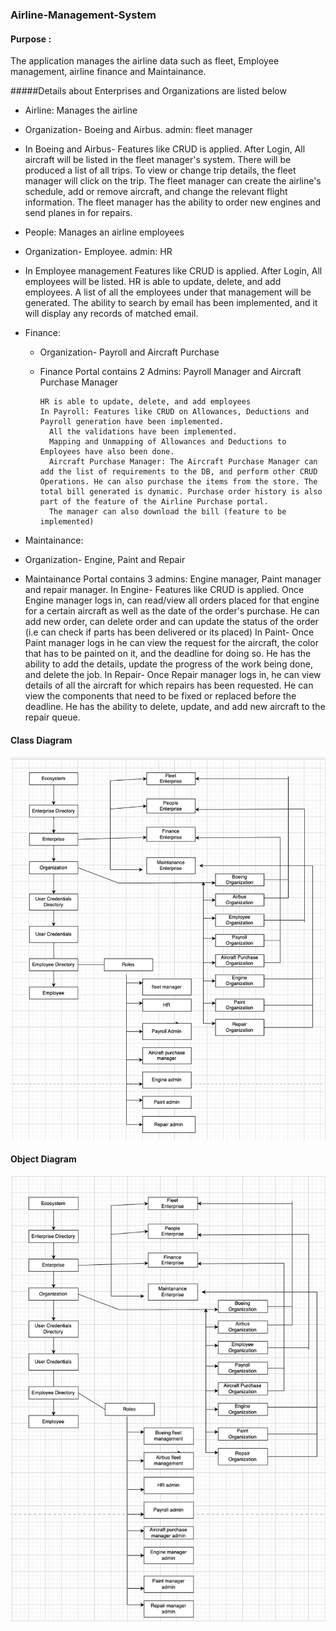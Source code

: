 ### Airline-Management-System

#### Purpose :
The application manages the airline data such as fleet, Employee management, airline finance and Maintainance.

#####Details about Enterprises and Organizations are listed below

- Airline: Manages the airline
 - Organization- Boeing and Airbus.  admin: fleet manager
 - In Boeing and Airbus- 
		Features like CRUD is applied. After Login, All aircraft will be listed in the fleet manager's system. There will be produced a list of all trips.
		To view or change trip details, the fleet manager will click on the trip.
		The fleet manager can create the airline's schedule, add or remove aircraft, and change the relevant flight information.
		The fleet manager has the ability to order new engines and send planes in for repairs.


- People: Manages an airline employees
 - Organization- Employee. admin: HR
 - In Employee management
 Features like CRUD is applied. After Login, All employees will be listed.
        HR is able to update, delete, and add employees.
        A list of all the employees under that management will be generated.
        The ability to search by email has been implemented, and it will display any records of matched email.

- Finance:
	- Organization- Payroll and Aircraft Purchase
	- Finance Portal contains 2 Admins: Payroll Manager and Aircraft Purchase Manager
	
      	  HR is able to update, delete, and add employees
      	  In Payroll: Features like CRUD on Allowances, Deductions and Payroll generation have been implemented. 
			All the validations have been implemented.
			Mapping and Unmapping of Allowances and Deductions to Employees have also been done.
			Aircraft Purchase Manager: The Aircraft Purchase Manager can add the list of requirements to the DB, and perform other CRUD Operations. He can also purchase the items from the store. The total bill generated is dynamic. Purchase order history is also part of the feature of the Airline Purchase portal.
			The manager can also download the bill (feature to be implemented)

- Maintainance:
 - Organization- Engine, Paint and Repair
 - Maintainance Portal contains 3 admins: Engine manager, Paint manager and repair manager.
		In Engine- Features like CRUD is applied. Once Engine manager logs in, can read/view all orders placed for that engine for a certain aircraft as well as the date of the order's purchase. 
		He can add new order, can delete order and can update the status of the order (i.e can check if parts has been delivered or its placed)
		In Paint- Once Paint manager logs in he can view the request for the aircraft, the color that has to be painted on it, and the deadline for doing so. 
		He has the ability to add the details, update the progress of the work being done, and delete the job.
		In Repair- Once Repair manager logs in, he can view details of all the aircraft for which repairs has been requested.
		He can view the components that need to be fixed or replaced before the deadline.
		He has the ability to delete, update, and add new aircraft to the repair queue.


#### Class Diagram
![Class Diagram](./Class.png "Class Diagram")

#### Object Diagram
![Object Diagram](./Object.jpeg "Class Diagram")
